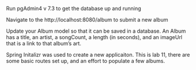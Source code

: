 
Run pgAdmin4 v 7.3 to get the database up and running

Navigate to the http://localhost:8080/album to submit a new album


Update your Album model so that it can be saved in a database.
An Album has a title, an artist, a songCount, a length (in seconds), and an imageUrl that is a link to that album’s art.


Spring Initalizr was used to create a new applicaiton. This is lab 11, there are some basic routes set up, and an effort to populate a few albums.